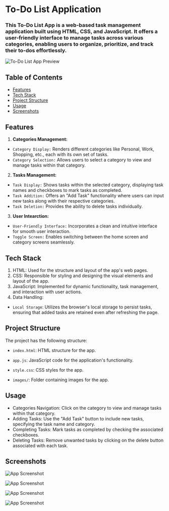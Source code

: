 # To-Do List Application
### This To-Do List App is a web-based task management application built using HTML, CSS, and JavaScript. It offers a user-friendly interface to manage tasks across various categories, enabling users to organize, prioritize, and track their to-dos effortlessly.

![To-Do List App Preview](https://drive.google.com/uc?id=1Au9wF6qfYJL9pVK0lghCys_nQcPCLHPf)

## Table of Contents

- [Features](#features)
- [Tech Stack](#tech-stack)
- [Project Structure](#project-structure)
- [Usage](#usage)
- [Screenshots](#screenshots)

## Features

1. **Categories Management:**
- `Category Display:` Renders different categories like Personal, Work, Shopping, etc., each with its own set of tasks.
- `Category Selection:` Allows users to select a category to view and manage tasks within that category.

2. **Tasks Management:**
- `Task Display:` Shows tasks within the selected category, displaying task names and checkboxes to mark tasks as completed.
- `Task Addition:` Offers an "Add Task" functionality where users can input new tasks along with their respective categories.
- `Task Deletion:` Provides the ability to delete tasks individually.

3. **User Intearction:**
- `User-Friendly Interface:` Incorporates a clean and intuitive interface for smooth user interaction.
- `Toggle Screen:` Enables switching between the home screen and category screens seamlessly.

## Tech Stack

1. HTML: Used for the structure and layout of the app's web pages.
2. CSS: Responsible for styling and designing the visual elements and layout of the app.
3. JavaScript: Implemented for dynamic functionality, task management, and interaction with user actions.
4. Data Handling:
- `Local Storage`: Utilizes the browser's local storage to persist tasks, ensuring that added tasks are retained even after refreshing the page.

## Project Structure

The project has the following structure:

- `index.html`: HTML structure for the app.

- `app.js`: JavaScript code for the application's functionality.

- `style.css`: CSS styles for the app.

- `images/`: Folder containing images for the app.

## Usage

- Categories Navigation: Click on the category to view and manage tasks within that category.
- Adding Tasks: Use the "Add Task" button to include new tasks, specifying the task name and category.
- Completing Tasks: Mark tasks as completed by checking the associated checkboxes.
- Deleting Tasks: Remove unwanted tasks by clicking on the delete button associated with each task.

## Screenshots

![App Screenshot](https://drive.google.com/uc?id=1Au9wF6qfYJL9pVK0lghCys_nQcPCLHPf) 

![App Screenshot](https://drive.google.com/uc?id=1X6rZDQCzXzgdfLKf5CNqPcx6TW1GsT6-) 

![App Screenshot](https://drive.google.com/uc?id=15dZWbOwXFf_fPX1fXYGv2Xv8aSCCy-MP) 

![App Screenshot](https://drive.google.com/uc?id=18PCjCz119p7reM_QgWBw1TzzORptMSIa) 
